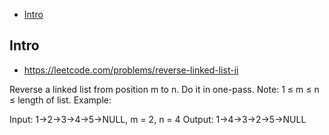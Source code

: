 - [Intro](#intro)

## Intro

- https://leetcode.com/problems/reverse-linked-list-ii

Reverse a linked list from position m to n. Do it in one-pass.
Note: 1 ≤ m ≤ n ≤ length of list.
Example:

Input: 1->2->3->4->5->NULL, m = 2, n = 4
Output: 1->4->3->2->5->NULL

